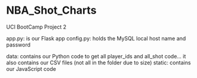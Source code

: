 # NBA_Shot_Charts
UCI BootCamp Project 2

app.py: is our Flask app
config.py: holds the MySQL local host name and password

data: contains our Python code to get all player_ids and all_shot code... it also contains our CSV files (not all in the folder due to size)
static: contains our JavaScript code

